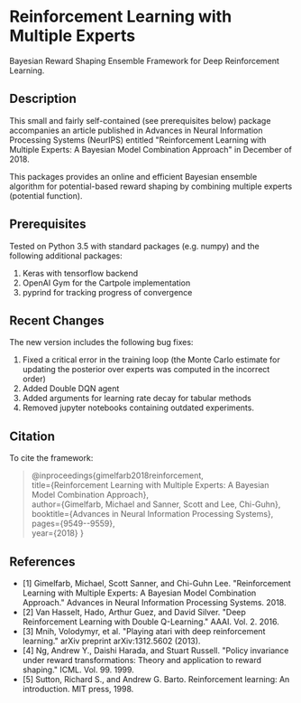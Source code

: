# Reinforcement Learning with Multiple Experts

Bayesian Reward Shaping Ensemble Framework for Deep Reinforcement Learning. 

## Description

This small and fairly self-contained (see prerequisites below) package accompanies an article published in Advances in Neural Information Processing Systems (NeurIPS) entitled "Reinforcement Learning with Multiple Experts: A Bayesian Model Combination Approach" in December of 2018. 

This packages provides an online and efficient Bayesian ensemble algorithm for potential-based reward shaping by combining multiple experts (potential function). 

## Prerequisites

Tested on Python 3.5 with standard packages (e.g. numpy) and the following additional packages:

1. Keras with tensorflow backend
2. OpenAI Gym for the Cartpole implementation
3. pyprind for tracking progress of convergence

## Recent Changes

The new version includes the following bug fixes:

1. Fixed a critical error in the training loop (the Monte Carlo estimate for updating the posterior over experts was computed in the incorrect order)
2. Added Double DQN agent
3. Added arguments for learning rate decay for tabular methods
4. Removed jupyter notebooks containing outdated experiments.

## Citation

To cite the framework:

> @inproceedings{gimelfarb2018reinforcement,  
>  title={Reinforcement Learning with Multiple Experts: A Bayesian Model Combination Approach},  
>  author={Gimelfarb, Michael and Sanner, Scott and Lee, Chi-Guhn},  
>  booktitle={Advances in Neural Information Processing Systems},  
>  pages={9549--9559},  
>  year={2018}
> }

## References

- [1] Gimelfarb, Michael, Scott Sanner, and Chi-Guhn Lee. "Reinforcement Learning with Multiple Experts: A Bayesian Model Combination Approach." Advances in Neural Information Processing Systems. 2018.
- [2] Van Hasselt, Hado, Arthur Guez, and David Silver. "Deep Reinforcement Learning with Double Q-Learning." AAAI. Vol. 2. 2016.
- [3] Mnih, Volodymyr, et al. "Playing atari with deep reinforcement learning." arXiv preprint arXiv:1312.5602 (2013).
- [4] Ng, Andrew Y., Daishi Harada, and Stuart Russell. "Policy invariance under reward transformations: Theory and application to reward shaping." ICML. Vol. 99. 1999.
- [5] Sutton, Richard S., and Andrew G. Barto. Reinforcement learning: An introduction. MIT press, 1998.
